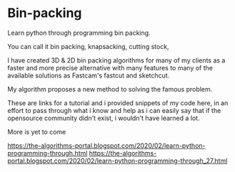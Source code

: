 # Bin-packing
Learn python through programming bin packing.



You can call it bin packing, knapsacking, cutting stock, 


I have created 3D & 2D bin packing algorithms for many of my clients as a faster and more precise alternative with many features to many of the available solutions as Fastcam's fastcut and sketchcut.


My algorithm proposes a new method to solving the famous problem.


These are links for a tutorial and i provided snippets of my code here, in an effort to pass through what i know and help as i can easily say that if the opensource community didn't exist, i wouldn't have learned a lot.

More is yet to come

https://the-algorithms-portal.blogspot.com/2020/02/learn-python-programming-through.html
https://the-algorithms-portal.blogspot.com/2020/02/learn-python-programming-through_27.html
